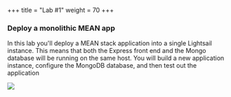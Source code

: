 +++
title = "Lab #1"
weight = 70
+++

### Deploy a monolithic MEAN app

In this lab you'll deploy a MEAN stack application into a single Lightsail instance. This means that both the Express front end and the Mongo database will be running on the same host. You will build a new application instance, configure the MongoDB database, and then test out the application 

![](../../images/architecture-1.jpg?classes=border)